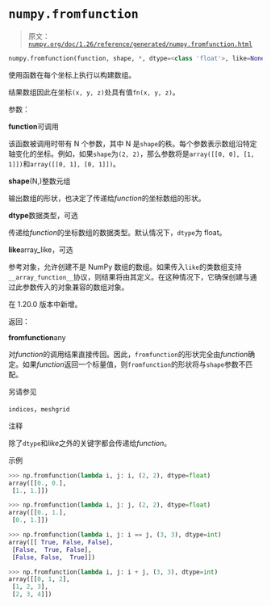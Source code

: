# `numpy.fromfunction`

> 原文：[`numpy.org/doc/1.26/reference/generated/numpy.fromfunction.html`](https://numpy.org/doc/1.26/reference/generated/numpy.fromfunction.html)

```py
numpy.fromfunction(function, shape, *, dtype=<class 'float'>, like=None, **kwargs)
```

使用函数在每个坐标上执行以构建数组。

结果数组因此在坐标`(x, y, z)`处具有值`fn(x, y, z)`。

参数：

**function**可调用

该函数被调用时带有 N 个参数，其中 N 是`shape`的秩。每个参数表示数组沿特定轴变化的坐标。例如，如果`shape`为`(2, 2)`，那么参数将是`array([[0, 0], [1, 1]])`和`array([[0, 1], [0, 1]])`。

**shape**(N,)整数元组

输出数组的形状，也决定了传递给*function*的坐标数组的形状。

**dtype**数据类型，可选

传递给*function*的坐标数组的数据类型。默认情况下，`dtype`为 float。

**like**array_like，可选

参考对象，允许创建不是 NumPy 数组的数组。如果传入`like`的类数组支持`__array_function__`协议，则结果将由其定义。在这种情况下，它确保创建与通过此参数传入的对象兼容的数组对象。

在 1.20.0 版本中新增。

返回：

**fromfunction**any

对*function*的调用结果直接传回。因此，`fromfunction`的形状完全由*function*确定。如果*function*返回一个标量值，则`fromfunction`的形状将与`shape`参数不匹配。

另请参见

`indices`，`meshgrid`

注释

除了`dtype`和*like*之外的关键字都会传递给*function*。

示例

```py
>>> np.fromfunction(lambda i, j: i, (2, 2), dtype=float)
array([[0., 0.],
 [1., 1.]]) 
```

```py
>>> np.fromfunction(lambda i, j: j, (2, 2), dtype=float)
array([[0., 1.],
 [0., 1.]]) 
```

```py
>>> np.fromfunction(lambda i, j: i == j, (3, 3), dtype=int)
array([[ True, False, False],
 [False,  True, False],
 [False, False,  True]]) 
```

```py
>>> np.fromfunction(lambda i, j: i + j, (3, 3), dtype=int)
array([[0, 1, 2],
 [1, 2, 3],
 [2, 3, 4]]) 
```
